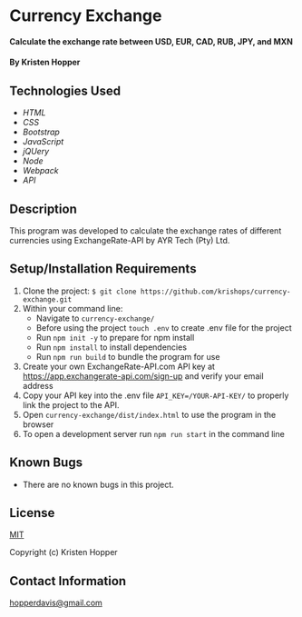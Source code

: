 # Currency Exchange

#### Calculate the exchange rate between USD, EUR, CAD, RUB, JPY, and MXN

#### By Kristen Hopper

## Technologies Used

* _HTML_
* _CSS_
* _Bootstrap_
* _JavaScript_
* _jQUery_
* _Node_
* _Webpack_
* _API_

## Description

This program was developed to calculate the exchange rates of different currencies using ExchangeRate-API by AYR Tech (Pty) Ltd.

## Setup/Installation Requirements

1. Clone the project: `$ git clone https://github.com/krishops/currency-exchange.git`
2. Within your command line:
    * Navigate to `currency-exchange/`
    * Before using the project `touch .env` to create .env file for the project
    * Run `npm init -y` to prepare for npm install
    * Run `npm install` to install dependencies
    * Run `npm run build` to bundle the program for use
3. Create your own ExchangeRate-API.com API key at https://app.exchangerate-api.com/sign-up and verify your email address
4. Copy your API key into the .env file `API_KEY=/YOUR-API-KEY/` to properly link the project to the API.
5. Open `currency-exchange/dist/index.html` to use the program in the browser
6. To open a development server run `npm run start` in the command line

## Known Bugs

* There are no known bugs in this project.

## License

[MIT](https://opensource.org/licenses/MIT)

Copyright (c) Kristen Hopper

## Contact Information

hopperdavis@gmail.com
